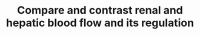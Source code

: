 ---
title: "Compare and contrast renal and hepatic blood flow and its regulation"
entityType: SAQ
exam: PEX
college: CICM
year: 2012
sitting: A
question: 11
passRate: 70
EC_expectedDomains:
- "Candidates were expected to mention values for renal and hepatic flow (total flow, % of cardiac output and oxygen consumption), basic anatomical comparisons, distribution (e.g. renal cortex 95% , renal medulla 5%,), two capillary beds (glomerular and peritubular) for renal, and hepatic triad and sinusoids for the liver, function (filtration for renal blood flow and metabolic activity for hepatic) and regulatory mechanisms for each (e.g. myogenic, autonomic, metabolic and humoral for both and tubuloglomerular feedback for renal)."
EC_extraCredit:
- "Generally well done with some very good answers."
- "A tabular format worked well."
EC_errorsCommon:
- "Another fundamental physiology topic that required candidates to understand, and synthesize knowledge from multiple areas."
---